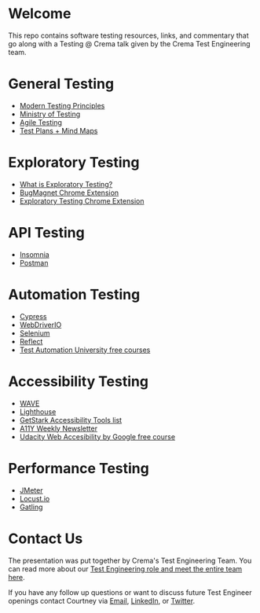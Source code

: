 # Welcome
This repo contains software testing resources, links, and commentary that go along with a Testing @ Crema talk given by the Crema Test Engineering team. 

# General Testing
- [Modern Testing Principles](https://www.moderntesting.org/)
- [Ministry of Testing](https://www.ministryoftesting.com)
- [Agile Testing](https://agiletester.ca/)
- [Test Plans + Mind Maps](https://www.crema.us/blog/test-plans-mind-maps)

# Exploratory Testing 
- [What is Exploratory Testing?](https://martinfowler.com/bliki/ExploratoryTesting.html)
- [BugMagnet Chrome Extension](https://bugmagnet.org/)
- [Exploratory Testing Chrome Extension](https://chrome.google.com/webstore/detail/exploratory-testing-chrom/khigmghadjljgjpamimgjjmpmlbgmekj?hl=en)
# API Testing
- [Insomnia](https://insomnia.rest/)
- [Postman](https://www.postman.com/)
# Automation Testing 
- [Cypress](https://www.cypress.io/)
- [WebDriverIO](https://webdriver.io/)
- [Selenium](https://www.selenium.dev/)
- [Reflect](https://reflect.run/)
- [Test Automation University free courses](https://testautomationu.applitools.com/)
# Accessibility Testing
- [WAVE](https://wave.webaim.org/)
- [Lighthouse](https://developers.google.com/web/tools/lighthouse)
- [GetStark Accessibility Tools list](https://www.getstark.co/library/)
- [A11Y Weekly Newsletter](https://a11yweekly.com/)
- [Udacity Web Accesibility by Google free course](https://www.udacity.com/course/web-accessibility--ud891)
# Performance Testing 
- [JMeter](https://jmeter.apache.org/)
- [Locust.io](https://locust.io/)
- [Gatling](https://gatling.io/)
# Contact Us
The presentation was put together by Crema's Test Engineering Team. You can read more about our [Test Engineering role and meet the entire team here](https://www.crema.us/careers/test-engineer). 

If you have any follow up questions or want to discuss future Test Engineer openings contact Courtney via [Email](mailto:courtney@crema.us), [LinkedIn](https://www.linkedin.com/in/courtneyjohnston/), or  [Twitter](https://twitter.com/teststash).
